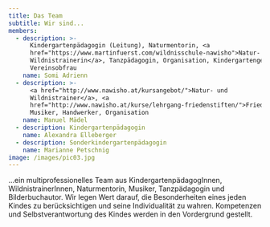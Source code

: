 ```yaml
---
title: Das Team
subtitle: Wir sind...
members:
  - description: >-
      Kindergartenpädagogin (Leitung), Naturmentorin, <a
      href="https://www.martinfuerst.com/wildnisschule-nawisho">Natur- und
      Wildnistrainerin</a>, Tanzpädagogin, Organisation, Kindergartengestaltung,
      Vereinsobfrau
    name: Somi Adrienn
  - description: >-
      <a href="http://www.nawisho.at/kursangebot/">Natur- und
      Wildnistrainer</a>, <a
      href="http://www.nawisho.at/kurse/lehrgang-friedenstiften/">Friedensstifter</a>,
      Musiker, Handwerker, Organisation
    name: Manuel Mädel
  - description: Kindergartenpädagogin
    name: Alexandra Elleberger
  - description: Sonderkindergartenpädagogin
    name: Marianne Petschnig
image: /images/pic03.jpg
---
```

...ein multiprofessionelles Team aus KindergartenpädagogInnen, WildnistrainerInnen, Naturmentorin, Musiker, Tanzpädagogin und Bilderbuchautor. Wir legen Wert darauf, die Besonderheiten eines jeden Kindes zu berücksichtigen und seine Individualität zu wahren. Kompetenzen und Selbstverantwortung des Kindes werden in den Vordergrund gestellt.
